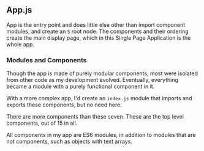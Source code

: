 
## App.js

App is the entry point and does little else other than import
component modules, and create an `S` root node. The components and
their ordering create the main display page, which in this Single Page
Application is the whole app.


### Modules and Components
Though the app is made of purely modular components, most were
isolated from other code as my development evolved. Eventually,
everything became a module with a purely functional component in
it.

With a more complex app, I'd create an `index.js` module that imports
and exports these components, but no need here.

There are more components than these seven. These are the top level
components, out of 15 in all.

All components in my app are ES6 modules, in addition to modules
that are not components, such as objects with text arrays.
